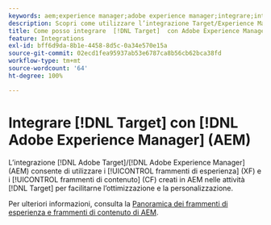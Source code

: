 ```yaml
---
keywords: aem;experience manager;adobe experience manager;integrare;integrazione
description: Scopri come utilizzare l’integrazione Target/Experience Manager.
title: Come posso integrare  [!DNL Target]  con Adobe Experience Manager (AEM)?
feature: Integrations
exl-id: bff6d9da-8b1e-4458-8d5c-0a34e570e15a
source-git-commit: 02ecd1fea95937ab53e6787ca8b56cb62bca38fd
workflow-type: tm+mt
source-wordcount: '64'
ht-degree: 100%

---
```


# Integrare [!DNL Target] con [!DNL Adobe Experience Manager] (AEM)

L’integrazione [!DNL Adobe Target]/[!DNL Adobe Experience Manager] (AEM) consente di utilizzare i [!UICONTROL frammenti di esperienza] (XF) e i [!UICONTROL frammenti di contenuto] (CF) creati in AEM nelle attività [!DNL Target] per facilitarne l’ottimizzazione e la personalizzazione.

Per ulteriori informazioni, consulta la [Panoramica dei frammenti di esperienza e frammenti di contenuto di AEM](/help/main/c-integrating-target-with-mac/aem/aem-experience-and-content-fragments.md).
